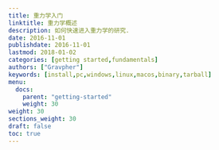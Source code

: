 ```yaml
---
title: 重力学入门
linktitle: 重力学概述
description: 如何快速进入重力学的研究.
date: 2016-11-01
publishdate: 2016-11-01
lastmod: 2018-01-02
categories: [getting started,fundamentals]
authors: ["Gravpher"]
keywords: [install,pc,windows,linux,macos,binary,tarball]
menu:
  docs:
    parent: "getting-started"
    weight: 30
weight: 30
sections_weight: 30
draft: false
toc: true
---
```


